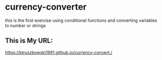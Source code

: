 # currency-converter

this is the first exercise using conditional functions and converting variables to number or strings

## This is My URL:
https://ktruszkowski1991.github.io/currency-convert./
